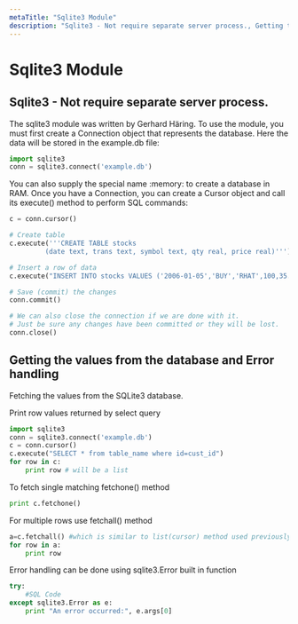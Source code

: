 ```yaml
---
metaTitle: "Sqlite3 Module"
description: "Sqlite3 - Not require separate server process., Getting the values from the database and Error handling"
---
```


# Sqlite3 Module



## Sqlite3 - Not require separate server process.


The sqlite3 module was written by Gerhard Häring. To use the module, you must first create a Connection object that represents the database. Here the data will be stored in the example.db file:

```py
import sqlite3
conn = sqlite3.connect('example.db')

```

You can also supply the special name :memory: to create a database in RAM. Once you have a Connection, you can create a Cursor object and call its execute() method to perform SQL commands:

```py
c = conn.cursor()

# Create table
c.execute('''CREATE TABLE stocks
         (date text, trans text, symbol text, qty real, price real)''')

# Insert a row of data
c.execute("INSERT INTO stocks VALUES ('2006-01-05','BUY','RHAT',100,35.14)")

# Save (commit) the changes
conn.commit()

# We can also close the connection if we are done with it.
# Just be sure any changes have been committed or they will be lost.
conn.close()

```



## Getting the values from the database and Error handling


Fetching the values from the SQLite3 database.

Print row values returned by select query

```py
import sqlite3
conn = sqlite3.connect('example.db')
c = conn.cursor()
c.execute("SELECT * from table_name where id=cust_id")
for row in c:
    print row # will be a list

```

To fetch single matching fetchone() method

```py
print c.fetchone()

```

For multiple rows use fetchall() method

```py
a=c.fetchall() #which is similar to list(cursor) method used previously
for row in a:
    print row

```

Error handling can be done using sqlite3.Error built in function

```py
try:
    #SQL Code
except sqlite3.Error as e:
    print "An error occurred:", e.args[0]

```

